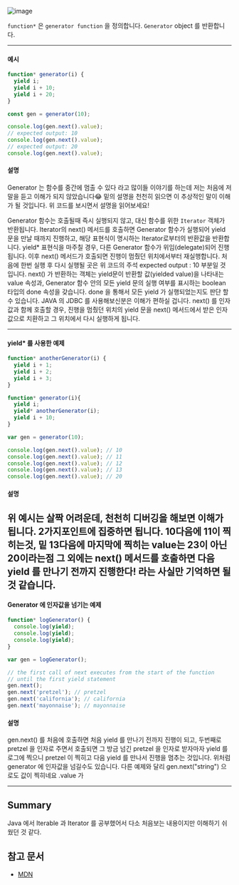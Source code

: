 ![image](https://user-images.githubusercontent.com/69495129/148337453-4cc28dc8-5dd7-4f8e-b60f-52ee49740b7d.png)

`function*` 은 `generator function` 을 정의합니다. `Generator` object 를 반환합니다. 

---

#### 예시

```javascript
function* generator(i) {
  yield i;
  yield i + 10;
  yield i + 20;
}

const gen = generator(10);

console.log(gen.next().value);
// expected output: 10
console.log(gen.next().value);
// expected output: 20
console.log(gen.next().value);
```

#### 설명

Generator 는 함수를 중간에 멈출 수 있다 라고 많이들 이야기를 하는데 저는 처음에 저말을 듣고 이해가 되지 않았습니다😂
밑의 설명을 천천히 읽으면 이 추상적인 말이 이해가 될 것입니다. 위 코드를 보시면서 설명을 읽어보세요!

Generator 함수는 호출될때 즉시 실행되지 않고, 대신 함수를 위한 `Iterator` 객체가 반환됩니다. Iterator의 next() 메서드를 호출하면 Generator 함수가 실행되어 yield 문을 만날 때까지 진행하고, 해당 표현식이 명시하는 Iterator로부터의 반환값을 반환합니다. yield* 표현식을 마주칠 경우, 다른 Generator 함수가 위임(delegate)되어 진행됩니다. 이후 next() 메서드가 호출되면 진행이 멈췄던 위치에서부터 재실행합니다. 처음에 한번 실행 후 다시 실행될 곳은 위 코드의 주석 expected output : 10 부분일 것 입니다. next() 가 반환하는 객체는 yield문이 반환할 값(yielded value)을 나타내는 value 속성과, Generator 함수 안의 모든 yield 문의 실행 여부를 표시하는 boolean 타입의 done 속성을 갖습니다. done 을 통해서 모든 yield 가 실행되었는지도 판단 할 수 있습니다. JAVA 의 JDBC 를 사용해보신분은 이해가 편하실 겁니다. next() 를 인자값과 함께 호출할 경우, 진행을 멈췄던 위치의 yield 문을  next() 메서드에서 받은 인자값으로 치환하고 그 위치에서 다시 실행하게 됩니다.

---
#### yield* 를 사용한 예제


```javascript
function* anotherGenerator(i) {
  yield i + 1;
  yield i + 2;
  yield i + 3;
}

function* generator(i){
  yield i;
  yield* anotherGenerator(i);
  yield i + 10;
}

var gen = generator(10);

console.log(gen.next().value); // 10
console.log(gen.next().value); // 11
console.log(gen.next().value); // 12
console.log(gen.next().value); // 13
console.log(gen.next().value); // 20
```

#### 설명

위 예시는 살짝 어려운데, 천천히 디버깅을 해보면 이해가 됩니다. 2가지포인트에 집중하면 됩니다. 10다음에 11이 찍히는것, 밑 13다음에 마지막에 찍히는 value는 23이 아닌 20이라는점
그 외에는 next() 메서드를 호출하면 다음 yield 를 만나기 전까지 진행한다! 라는 사실만 기억하면 될 것 같습니다.
---
#### Generator 에 인자값을 넘기는 예제

```javascript
function* logGenerator() {
  console.log(yield);
  console.log(yield);
  console.log(yield);
}

var gen = logGenerator();

// the first call of next executes from the start of the function
// until the first yield statement
gen.next();
gen.next('pretzel'); // pretzel
gen.next('california'); // california
gen.next('mayonnaise'); // mayonnaise

```

#### 설명

gen.next() 를 처음에 호출하면 처음 yield 를 만나기 전까지 진행이 되고, 두번째로 pretzel 을 인자로 주면서 호출되면 그 방금 넘긴 pretzel 을 인자로 받자마자 yield 를 로그에 찍으니 pretzel 이 찍히고 다음 yield 를 만나서 진행을 멈추는 것입니다. 위처럼 generator 에 인자값을 넘길수도 있습니다. 다른 예제와 달리  gen.next("string") 으로도 값이 찍히네요 .value 가 

---

## Summary

Java 에서 Iterable 과 Iterator 를 공부했어서 다소 처음보는 내용이지만 이해하기 쉬웠던 것 같다.



## 참고 문서

- [MDN](https://developer.mozilla.org/en-US/docs/Web/JavaScript/Reference/Global_Objects/Generator)
